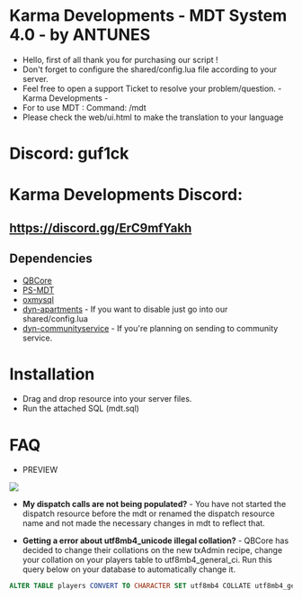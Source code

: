 # Karma Developments - MDT System 4.0 - by ANTUNES

- Hello, first of all thank you for purchasing our script !
- Don't forget to configure the shared/config.lua file according to your server.
- Feel free to open a support Ticket to resolve your problem/question. - Karma Developments -
- For to use MDT : Command: /mdt
- Please check the web/ui.html to make the translation to your language

# Discord: guf1ck

# Karma Developments Discord: 
## https://discord.gg/ErC9mfYakh

## Dependencies

- [QBCore](https://github.com/qbcore-framework/dyn-core)
- [PS-MDT](https://github.com/Project-Sloth/ps-mdt)
- [oxmysql](https://github.com/overextended/oxmysql)
- [dyn-apartments](https://github.com/qbcore-framework/dyn-apartments) - If you want to disable just go into our shared/config.lua
- [dyn-communityservice](https://github.com/Zepherlah/dyn-community-service) - If you're planning on sending to community service. 

# Installation

* Drag and drop resource into your server files.
* Run the attached SQL (mdt.sql)

# FAQ

* PREVIEW

![](https://cdn.discordapp.com/attachments/1188507337464496128/1237422180497756245/image.png?ex=66515776&is=665005f6&hm=4e27ec489d70a8c139aaea375e5b656e985e13042d775f0330d89a5653ad8b09&)

- **My dispatch calls are not being populated?** - You have not started the dispatch resource before the mdt or renamed the dispatch resource name and not made the necessary changes in mdt to reflect that.

- **Getting a error about utf8mb4_unicode illegal collation?** - QBCore has decided to change their collations on the new txAdmin recipe, change your collation on your players table to utf8mb4_general_ci. Run this query below on your database to automatically change it. 
```sql
ALTER TABLE players CONVERT TO CHARACTER SET utf8mb4 COLLATE utf8mb4_general_ci
```

